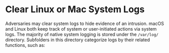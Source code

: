 # Clear Linux or Mac System Logs

Adversaries may clear system logs to hide evidence of an intrusion. macOS and Linux both keep track of system or user-initiated actions via system logs. The majority of native system logging is stored under the `/var/log/` directory. Subfolders in this directory categorize logs by their related functions, such as: